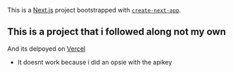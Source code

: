 This is a [Next.js](https://nextjs.org/) project bootstrapped with [`create-next-app`](https://github.com/vercel/next.js/tree/canary/packages/create-next-app).

## This is a project that i followed along not my own

And its delpoyed on [Vercel](https://bulans-realestate-9ratvv80g-call-n.vercel.app/)

- It doesnt work because i did an opsie with the apikey

